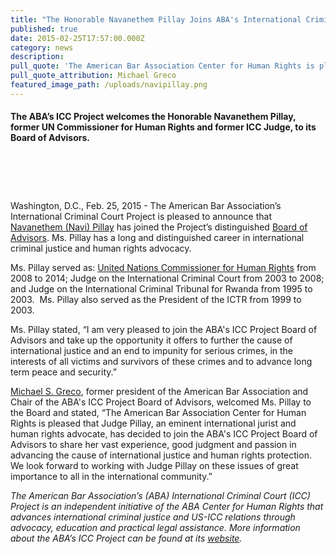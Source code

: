 ```yaml
---
title: "The Honorable Navanethem Pillay Joins ABA's International Criminal Court Project Board of Advisors"
published: true
date: 2015-02-25T17:57:00.000Z
category: news
description:
pull_quote: 'The American Bar Association Center for Human Rights is pleased that Judge Pillay, an eminent international jurist and human rights advocate, has decided to join the ABA-ICC Project Board of Advisors to share her vast experience, good judgment and passion in advancing the cause of interational justice and human rights protection.'
pull_quote_attribution: Michael Greco
featured_image_path: /uploads/navipillay.png
---
```



#### The ABA’s ICC Project welcomes the Honorable Navanethem Pillay, former UN Commissioner for Human Rights and former ICC Judge, to its Board of Advisors.

#### &nbsp;

#### &nbsp;

Washington, D.C., Feb. 25, 2015 - The American Bar Association’s International Criminal Court Project is pleased to announce that [Navanethem (Navi) Pillay](https://www.aba-icc.org/board-of-advisors/hon-navanethem-pillay/) has joined the Project’s distinguished [Board of Advisors](https://www.aba-icc.org/the-aba-icc-project/board-of-advisors/). Ms. Pillay has a long and distinguished career in international criminal justice and human rights advocacy.

Ms. Pillay served as: [United Nations Commissioner for Human Rights](http://www.ohchr.org/EN/AboutUs/Pages/NaviPillay.aspx/) from 2008 to 2014; Judge on the International Criminal Court from 2003 to 2008; and Judge on the International Criminal Tribunal for Rwanda from 1995 to 2003.&nbsp; Ms. Pillay also served as the President of the ICTR from 1999 to 2003. &nbsp;

Ms. Pillay stated, “I am very pleased to join the ABA's ICC Project Board of Advisors and take up the opportunity it offers to further the cause of international justice and an end to impunity for serious crimes, in the interests of all victims and survivors of these crimes and to advance long term peace and security.”

[Michael S. Greco](https://www.aba-icc.org/board-of-advisors/michael-s-greco/), former president of the American Bar Association and Chair of the ABA's ICC Project Board of Advisors, welcomed Ms. Pillay to the Board and stated, “The American Bar Association Center for Human Rights is pleased that Judge Pillay, an eminent international jurist and human rights advocate, has decided to join the ABA's ICC Project Board of Advisors to share her vast experience, good judgment and passion in advancing the cause of international justice and human rights protection. We look forward to working with Judge Pillay on these issues of great importance to all in the international community.”

*The American Bar Association’s (ABA) International Criminal Court (ICC) Project is an independent initiative of the ABA Center for Human Rights that advances international criminal justice and US-ICC relations through advocacy, education and practical legal assistance. More information about the ABA’s ICC Project can be found at its [website](http://www.aba-icc.org/).*